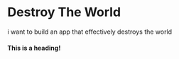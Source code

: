 # Destroy The World
i want to build an app that effectively destroys the world

#### This is a heading!
